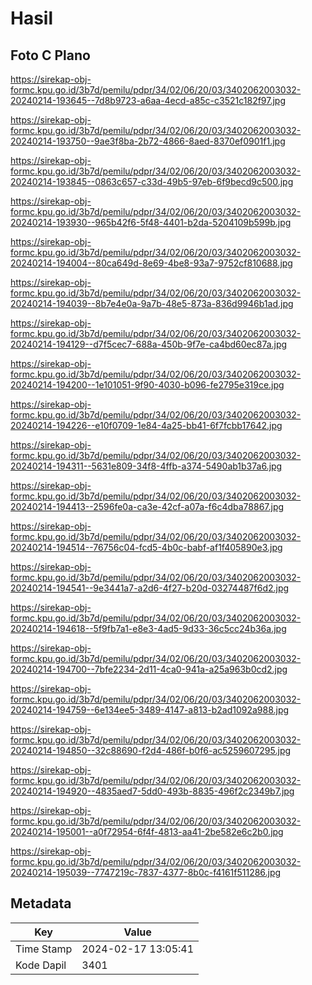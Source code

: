 # Hasil

## Foto C Plano

https://sirekap-obj-formc.kpu.go.id/3b7d/pemilu/pdpr/34/02/06/20/03/3402062003032-20240214-193645--7d8b9723-a6aa-4ecd-a85c-c3521c182f97.jpg

https://sirekap-obj-formc.kpu.go.id/3b7d/pemilu/pdpr/34/02/06/20/03/3402062003032-20240214-193750--9ae3f8ba-2b72-4866-8aed-8370ef0901f1.jpg

https://sirekap-obj-formc.kpu.go.id/3b7d/pemilu/pdpr/34/02/06/20/03/3402062003032-20240214-193845--0863c657-c33d-49b5-97eb-6f9becd9c500.jpg

https://sirekap-obj-formc.kpu.go.id/3b7d/pemilu/pdpr/34/02/06/20/03/3402062003032-20240214-193930--965b42f6-5f48-4401-b2da-5204109b599b.jpg

https://sirekap-obj-formc.kpu.go.id/3b7d/pemilu/pdpr/34/02/06/20/03/3402062003032-20240214-194004--80ca649d-8e69-4be8-93a7-9752cf810688.jpg

https://sirekap-obj-formc.kpu.go.id/3b7d/pemilu/pdpr/34/02/06/20/03/3402062003032-20240214-194039--8b7e4e0a-9a7b-48e5-873a-836d9946b1ad.jpg

https://sirekap-obj-formc.kpu.go.id/3b7d/pemilu/pdpr/34/02/06/20/03/3402062003032-20240214-194129--d7f5cec7-688a-450b-9f7e-ca4bd60ec87a.jpg

https://sirekap-obj-formc.kpu.go.id/3b7d/pemilu/pdpr/34/02/06/20/03/3402062003032-20240214-194200--1e101051-9f90-4030-b096-fe2795e319ce.jpg

https://sirekap-obj-formc.kpu.go.id/3b7d/pemilu/pdpr/34/02/06/20/03/3402062003032-20240214-194226--e10f0709-1e84-4a25-bb41-6f7fcbb17642.jpg

https://sirekap-obj-formc.kpu.go.id/3b7d/pemilu/pdpr/34/02/06/20/03/3402062003032-20240214-194311--5631e809-34f8-4ffb-a374-5490ab1b37a6.jpg

https://sirekap-obj-formc.kpu.go.id/3b7d/pemilu/pdpr/34/02/06/20/03/3402062003032-20240214-194413--2596fe0a-ca3e-42cf-a07a-f6c4dba78867.jpg

https://sirekap-obj-formc.kpu.go.id/3b7d/pemilu/pdpr/34/02/06/20/03/3402062003032-20240214-194514--76756c04-fcd5-4b0c-babf-af1f405890e3.jpg

https://sirekap-obj-formc.kpu.go.id/3b7d/pemilu/pdpr/34/02/06/20/03/3402062003032-20240214-194541--9e3441a7-a2d6-4f27-b20d-03274487f6d2.jpg

https://sirekap-obj-formc.kpu.go.id/3b7d/pemilu/pdpr/34/02/06/20/03/3402062003032-20240214-194618--5f9fb7a1-e8e3-4ad5-9d33-36c5cc24b36a.jpg

https://sirekap-obj-formc.kpu.go.id/3b7d/pemilu/pdpr/34/02/06/20/03/3402062003032-20240214-194700--7bfe2234-2d11-4ca0-941a-a25a963b0cd2.jpg

https://sirekap-obj-formc.kpu.go.id/3b7d/pemilu/pdpr/34/02/06/20/03/3402062003032-20240214-194759--6e134ee5-3489-4147-a813-b2ad1092a988.jpg

https://sirekap-obj-formc.kpu.go.id/3b7d/pemilu/pdpr/34/02/06/20/03/3402062003032-20240214-194850--32c88690-f2d4-486f-b0f6-ac5259607295.jpg

https://sirekap-obj-formc.kpu.go.id/3b7d/pemilu/pdpr/34/02/06/20/03/3402062003032-20240214-194920--4835aed7-5dd0-493b-8835-496f2c2349b7.jpg

https://sirekap-obj-formc.kpu.go.id/3b7d/pemilu/pdpr/34/02/06/20/03/3402062003032-20240214-195001--a0f72954-6f4f-4813-aa41-2be582e6c2b0.jpg

https://sirekap-obj-formc.kpu.go.id/3b7d/pemilu/pdpr/34/02/06/20/03/3402062003032-20240214-195039--7747219c-7837-4377-8b0c-f4161f511286.jpg


## Metadata

| Key        | Value               |
| ---------- | ------------------- |
| Time Stamp | 2024-02-17 13:05:41 |
| Kode Dapil | 3401                |



